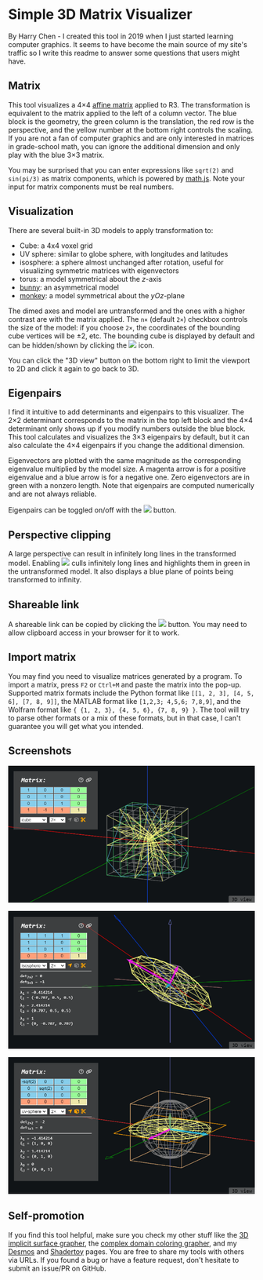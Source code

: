 # Simple 3D Matrix Visualizer

By Harry Chen - I created this tool in 2019 when I just started learning computer graphics. It seems to have become the main source of my site's traffic so I write this readme to answer some questions that users might have.

## Matrix

This tool visualizes a 4×4 [affine matrix](https://en.wikipedia.org/wiki/Transformation_matrix#Affine_transformations) applied to R3. The transformation is equivalent to the matrix applied to the left of a column vector. The blue block is the geometry, the green column is the translation, the red row is the perspective, and the yellow number at the bottom right controls the scaling. If you are not a fan of computer graphics and are only interested in matrices in grade-school math, you can ignore the additional dimension and only play with the blue 3×3 matrix.

You may be surprised that you can enter expressions like `sqrt(2)` and `sin(pi/3)` as matrix components, which is powered by [math.js](https://mathjs.org/). Note your input for matrix components must be real numbers.

## Visualization

There are several built-in 3D models to apply transformation to:
 - Cube: a 4x4 voxel grid
 - UV sphere: similar to globe sphere, with longitudes and latitudes
 - isosphere: a sphere almost unchanged after rotation, useful for visualizing symmetric matrices with eigenvectors
 - torus: a model symmetrical about the *z*-axis
 - [bunny](https://en.wikipedia.org/wiki/Stanford_bunny): an asymmetrical model
 - [monkey](https://docs.blender.org/manual/en/latest/modeling/meshes/primitives.html#monkey): a model symmetrical about the *yOz*-plane

The dimed axes and model are untransformed and the ones with a higher contrast are with the matrix applied. The `n×` (default `2×`) checkbox controls the size of the model: if you choose `2×`, the coordinates of the bounding cube vertices will be ±2, etc. The bounding cube is displayed by default and can be hidden/shown by clicking the <img src="https://raw.githubusercontent.com/FortAwesome/Font-Awesome/6.x/svgs/solid/cube.svg" width="16"/> icon.

You can click the "3D view" button on the bottom right to limit the viewport to 2D and click it again to go back to 3D.

## Eigenpairs

I find it intuitive to add determinants and eigenpairs to this visualizer. The 2×2 determinant corresponds to the matrix in the top left block and the 4×4 determinant only shows up if you modify numbers outside the blue block. This tool calculates and visualizes the 3×3 eigenpairs by default, but it can also calculate the 4×4 eigenpairs if you change the additional dimension.

Eigenvectors are plotted with the same magnitude as the corresponding eigenvalue multiplied by the model size. A magenta arrow is for a positive eigenvalue and a blue arrow is for a negative one. Zero eigenvectors are in green with a nonzero length. Note that eigenpairs are computed numerically and are not always reliable.

Eigenpairs can be toggled on/off with the <img src="https://raw.githubusercontent.com/FortAwesome/Font-Awesome/6.x/svgs/solid/location-arrow.svg" width="16"/> button.

## Perspective clipping

A large perspective can result in infinitely long lines in the transformed model. Enabling <img src="https://raw.githubusercontent.com/FortAwesome/Font-Awesome/6.x/svgs/solid/scissors.svg" width="16"/> culls infinitely long lines and highlights them in green in the untransformed model. It also displays a blue plane of points being transformed to infinity.

## Shareable link

A shareable link can be copied by clicking the <img src="https://raw.githubusercontent.com/FortAwesome/Font-Awesome/6.x/svgs/solid/link.svg" width="16"/> button. You may need to allow clipboard access in your browser for it to work.

## Import matrix

You may find you need to visualize matrices generated by a program. To import a matrix, press `F2` or `Ctrl+M` and paste the matrix into the pop-up. Supported matrix formats include the Python format like `[[1, 2, 3], [4, 5, 6], [7, 8, 9]]`, the MATLAB format like `[1,2,3; 4,5,6; 7,8,9]`, and the Wolfram format like `{ {1, 2, 3}, {4, 5, 6}, {7, 8, 9} }`. The tool will try to parse other formats or a mix of these formats, but in that case, I can't guarantee you will get what you intended.

## Screenshots

[![](Screenshot_2023-01-12_235523.png)](http://harry7557558.github.io/tools/matrixv.html#m=1,0,0,0;0,1,0,0;0,0,1,0;1,-1,1,1&g=cube&s=2&te=0&tf=0)

[![](Screenshot_2023-01-12_235729.png)](http://harry7557558.github.io/tools/matrixv.html#m=1,1,1;1,1,0;1,0,1&g=isosphere&s=2&tf=0)

[![](Screenshot_2023-01-12_235937.png)](http://harry7557558.github.io/tools/matrixv.html#m=-sqrt(2),0,0;0,sqrt(2),0;0,0,0&g=uv-sphere&s=2)

## Self-promotion

If you find this tool helpful, make sure you check my other stuff like the [3D implicit surface grapher](https://harry7557558.github.io/spirulae/implicit3/), the [complex domain coloring grapher](https://harry7557558.github.io/spirulae/complex/), and my [Desmos](https://harry7557558.github.io/desmos/index.html) and [Shadertoy](https://harry7557558.github.io/shadertoy/index.html) pages. You are free to share my tools with others via URLs. If you found a bug or have a feature request, don't hesitate to submit an issue/PR on GitHub.
